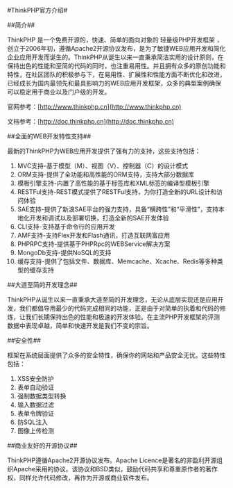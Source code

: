 ﻿#ThinkPHP官方介绍#

##简介##

ThinkPHP 是一个免费开源的，快速、简单的面向对象的 轻量级PHP开发框架 ，创立于2006年初，遵循Apache2开源协议发布，是为了敏捷WEB应用开发和简化企业应用开发而诞生的。ThinkPHP从诞生以来一直秉承简洁实用的设计原则，在保持出色的性能和至简的代码的同时，也注重易用性。并且拥有众多的原创功能和特性，在社区团队的积极参与下，在易用性、扩展性和性能方面不断优化和改进，已经成长为国内最领先和最具影响力的WEB应用开发框架，众多的典型案例确保可以稳定用于商业以及门户级的开发。

官网参考：[http://www.thinkphp.cn](http://www.thinkphp.cn)

文档参考：[http://doc.thinkphp.cn](http://doc.thinkphp.cn)

##全面的WEB开发特性支持##

最新的ThinkPHP为WEB应用开发提供了强有力的支持，这些支持包括：

1. MVC支持-基于模型（M）、视图（V）、控制器（C）的设计模式
2. ORM支持-提供了全功能和高性能的ORM支持，支持大部分数据库
3. 模板引擎支持-内置了高性能的基于标签库和XML标签的编译型模板引擎
4. RESTFul支持-REST模式提供了RESTFul支持，为你打造全新的URL设计和访问体验
5. SAE支持-提供了新浪SAE平台的强力支持，具备“横跨性”和“平滑性”，支持本地化开发和调试以及部署切换，打造全新的SAE开发体验
6. CLI支持-支持基于命令行的应用开发
7. AMF支持-支持Flex开发和Flash通讯，打造互联网富应用
8. PHPRPC支持-提供基于PHPRpc的WEBService解决方案
9. MongoDb支持-提供NoSQL的支持
10. 缓存支持-提供了包括文件、数据库、Memcache、Xcache、Redis等多种类型的缓存支持

##大道至简的开发理念##

ThinkPHP从诞生以来一直秉承大道至简的开发理念，无论从底层实现还是应用开发，我们都倡导用最少的代码完成相同的功能，正是由于对简单的执着和代码的修炼，让我们长期保持出色的性能和极速的开发体验。在主流PHP开发框架的评测数据中表现卓越，简单和快速开发是我们不变的宗旨。

##安全性##

框架在系统层面提供了众多的安全特性，确保你的网站和产品安全无忧。这些特性包括：

1. XSS安全防护
2. 表单自动验证
3. 强制数据类型转换
4. 输入数据过滤
5. 表单令牌验证
6. 防SQL注入
7. 图像上传检测

##商业友好的开源协议##

ThinkPHP遵循Apache2开源协议发布。Apache Licence是著名的非盈利开源组织Apache采用的协议。该协议和BSD类似，鼓励代码共享和尊重原作者的著作权，同样允许代码修改，再作为开源或商业软件发布。